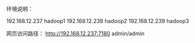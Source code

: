 环境说明：

192.168.12.237 hadoop1
192.168.12.238 hadoop2
192.168.12.239 hadoop3

网页访问路径：
http://192.168.12.237:7180
admin/admin